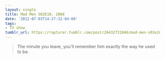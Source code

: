 ```yaml
---
layout: single
title: Mad Men S02E10, 2008
date: '2012-07-03T14:27:32-04:00'
tags:
- TV show
tumblr_url: https://rapturer.tumblr.com/post/26432731846/mad-men-s02e10-2008
---
```

> The minute you leave, you’ll remember him exactly the way he used to be.

